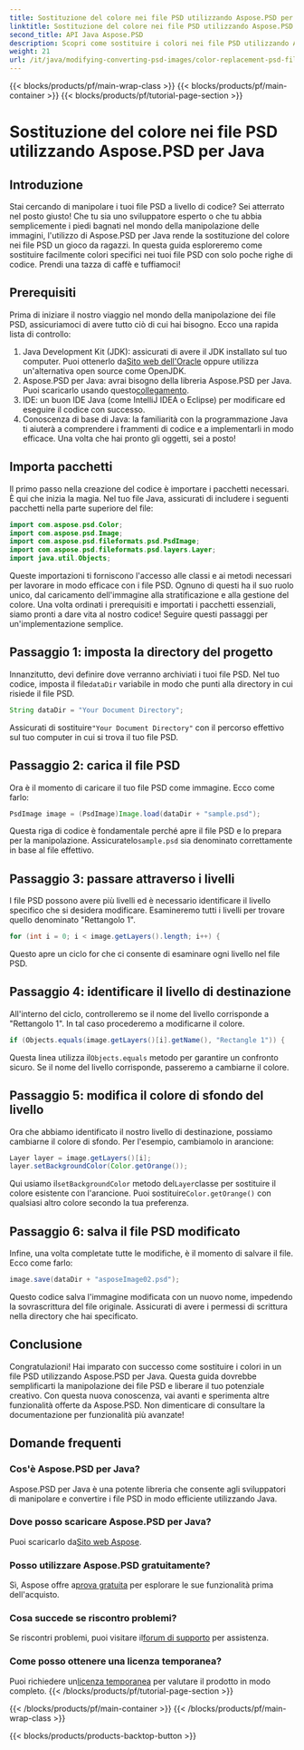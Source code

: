 ```yaml
---
title: Sostituzione del colore nei file PSD utilizzando Aspose.PSD per Java
linktitle: Sostituzione del colore nei file PSD utilizzando Aspose.PSD per Java
second_title: API Java Aspose.PSD
description: Scopri come sostituire i colori nei file PSD utilizzando Aspose.PSD per Java. Segui questa semplice guida passo passo per manipolare le tue immagini in modo efficiente.
weight: 21
url: /it/java/modifying-converting-psd-images/color-replacement-psd-files/
---
```


{{< blocks/products/pf/main-wrap-class >}}
{{< blocks/products/pf/main-container >}}
{{< blocks/products/pf/tutorial-page-section >}}

# Sostituzione del colore nei file PSD utilizzando Aspose.PSD per Java

## Introduzione
Stai cercando di manipolare i tuoi file PSD a livello di codice? Sei atterrato nel posto giusto! Che tu sia uno sviluppatore esperto o che tu abbia semplicemente i piedi bagnati nel mondo della manipolazione delle immagini, l'utilizzo di Aspose.PSD per Java rende la sostituzione del colore nei file PSD un gioco da ragazzi. In questa guida esploreremo come sostituire facilmente colori specifici nei tuoi file PSD con solo poche righe di codice. Prendi una tazza di caffè e tuffiamoci!
## Prerequisiti
Prima di iniziare il nostro viaggio nel mondo della manipolazione dei file PSD, assicuriamoci di avere tutto ciò di cui hai bisogno. Ecco una rapida lista di controllo:
1.  Java Development Kit (JDK): assicurati di avere il JDK installato sul tuo computer. Puoi ottenerlo da[Sito web dell'Oracle](https://www.oracle.com/java/technologies/javase-jdk11-downloads.html) oppure utilizza un'alternativa open source come OpenJDK.
2.  Aspose.PSD per Java: avrai bisogno della libreria Aspose.PSD per Java. Puoi scaricarlo usando questo[collegamento](https://releases.aspose.com/psd/java/).
3. IDE: un buon IDE Java (come IntelliJ IDEA o Eclipse) per modificare ed eseguire il codice con successo.
4. Conoscenza di base di Java: la familiarità con la programmazione Java ti aiuterà a comprendere i frammenti di codice e a implementarli in modo efficace.
Una volta che hai pronto gli oggetti, sei a posto!
## Importa pacchetti
Il primo passo nella creazione del codice è importare i pacchetti necessari. È qui che inizia la magia. Nel tuo file Java, assicurati di includere i seguenti pacchetti nella parte superiore del file:
```java
import com.aspose.psd.Color;
import com.aspose.psd.Image;
import com.aspose.psd.fileformats.psd.PsdImage;
import com.aspose.psd.fileformats.psd.layers.Layer;
import java.util.Objects;
```
Queste importazioni ti forniscono l'accesso alle classi e ai metodi necessari per lavorare in modo efficace con i file PSD. Ognuno di questi ha il suo ruolo unico, dal caricamento dell'immagine alla stratificazione e alla gestione del colore.
Una volta ordinati i prerequisiti e importati i pacchetti essenziali, siamo pronti a dare vita al nostro codice! Seguire questi passaggi per un'implementazione semplice.
## Passaggio 1: imposta la directory del progetto
 Innanzitutto, devi definire dove verranno archiviati i tuoi file PSD. Nel tuo codice, imposta il file`dataDir` variabile in modo che punti alla directory in cui risiede il file PSD.
```java
String dataDir = "Your Document Directory";
```
 Assicurati di sostituire`"Your Document Directory"` con il percorso effettivo sul tuo computer in cui si trova il tuo file PSD.
## Passaggio 2: carica il file PSD
Ora è il momento di caricare il tuo file PSD come immagine. Ecco come farlo:
```java
PsdImage image = (PsdImage)Image.load(dataDir + "sample.psd");
```
 Questa riga di codice è fondamentale perché apre il file PSD e lo prepara per la manipolazione. Assicuratelo`sample.psd` sia denominato correttamente in base al file effettivo.
## Passaggio 3: passare attraverso i livelli
I file PSD possono avere più livelli ed è necessario identificare il livello specifico che si desidera modificare. Esamineremo tutti i livelli per trovare quello denominato "Rettangolo 1".
```java
for (int i = 0; i < image.getLayers().length; i++) {
```
Questo apre un ciclo for che ci consente di esaminare ogni livello nel file PSD.
## Passaggio 4: identificare il livello di destinazione
All'interno del ciclo, controlleremo se il nome del livello corrisponde a "Rettangolo 1". In tal caso procederemo a modificarne il colore.
```java
if (Objects.equals(image.getLayers()[i].getName(), "Rectangle 1")) {
```
 Questa linea utilizza il`Objects.equals` metodo per garantire un confronto sicuro. Se il nome del livello corrisponde, passeremo a cambiarne il colore.
## Passaggio 5: modifica il colore di sfondo del livello
Ora che abbiamo identificato il nostro livello di destinazione, possiamo cambiarne il colore di sfondo. Per l'esempio, cambiamolo in arancione:
```java
Layer layer = image.getLayers()[i];
layer.setBackgroundColor(Color.getOrange());
```
 Qui usiamo il`setBackgroundColor` metodo del`Layer`classe per sostituire il colore esistente con l'arancione. Puoi sostituire`Color.getOrange()` con qualsiasi altro colore secondo la tua preferenza.
## Passaggio 6: salva il file PSD modificato
Infine, una volta completate tutte le modifiche, è il momento di salvare il file. Ecco come farlo:
```java
image.save(dataDir + "asposeImage02.psd");
```
Questo codice salva l'immagine modificata con un nuovo nome, impedendo la sovrascrittura del file originale. Assicurati di avere i permessi di scrittura nella directory che hai specificato.
## Conclusione
Congratulazioni! Hai imparato con successo come sostituire i colori in un file PSD utilizzando Aspose.PSD per Java. Questa guida dovrebbe semplificarti la manipolazione dei file PSD e liberare il tuo potenziale creativo. Con questa nuova conoscenza, vai avanti e sperimenta altre funzionalità offerte da Aspose.PSD. Non dimenticare di consultare la documentazione per funzionalità più avanzate!
## Domande frequenti
### Cos'è Aspose.PSD per Java?
Aspose.PSD per Java è una potente libreria che consente agli sviluppatori di manipolare e convertire i file PSD in modo efficiente utilizzando Java.
### Dove posso scaricare Aspose.PSD per Java?
 Puoi scaricarlo da[Sito web Aspose](https://releases.aspose.com/psd/java/).
### Posso utilizzare Aspose.PSD gratuitamente?
 Sì, Aspose offre a[prova gratuita](https://releases.aspose.com/) per esplorare le sue funzionalità prima dell'acquisto.
### Cosa succede se riscontro problemi?
 Se riscontri problemi, puoi visitare il[forum di supporto](https://forum.aspose.com/c/psd/34) per assistenza.
### Come posso ottenere una licenza temporanea?
 Puoi richiedere un[licenza temporanea](https://purchase.aspose.com/temporary-license/) per valutare il prodotto in modo completo.
{{< /blocks/products/pf/tutorial-page-section >}}

{{< /blocks/products/pf/main-container >}}
{{< /blocks/products/pf/main-wrap-class >}}

{{< blocks/products/products-backtop-button >}}
